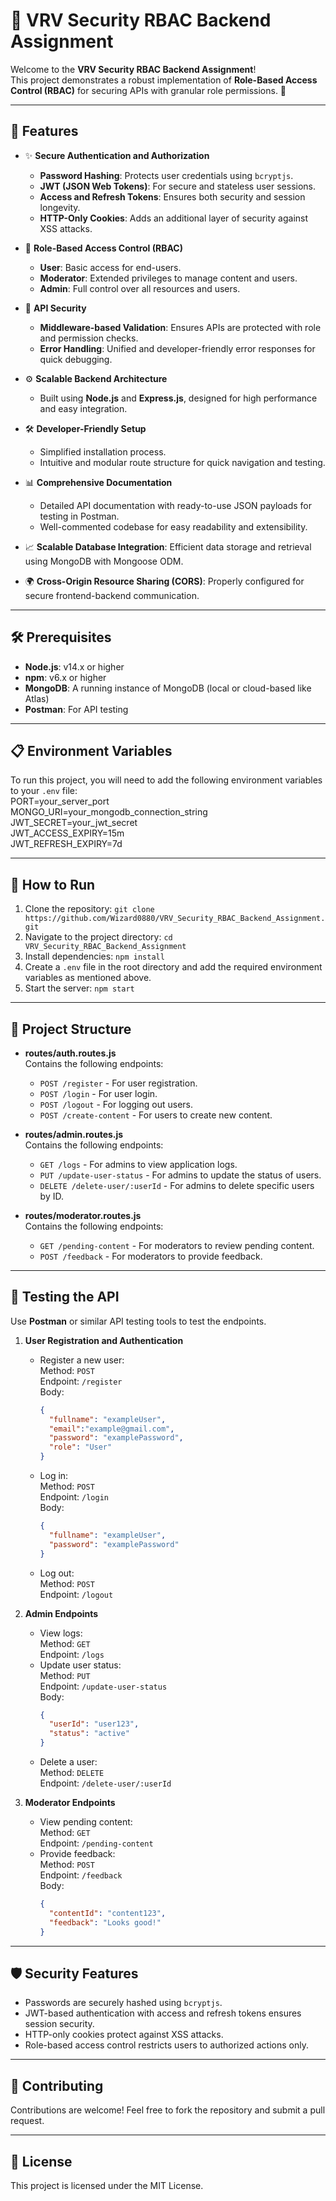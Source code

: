 # 🔐 VRV Security RBAC Backend Assignment  

Welcome to the **VRV Security RBAC Backend Assignment**!  
This project demonstrates a robust implementation of **Role-Based Access Control (RBAC)** for securing APIs with granular role permissions. 🎯  

---

## 🌟 Features  

- ✨ **Secure Authentication and Authorization**  
  - **Password Hashing**: Protects user credentials using `bcryptjs`.  
  - **JWT (JSON Web Tokens)**: For secure and stateless user sessions.  
  - **Access and Refresh Tokens**: Ensures both security and session longevity.  
  - **HTTP-Only Cookies**: Adds an additional layer of security against XSS attacks.  

- 👥 **Role-Based Access Control (RBAC)**  
  - **User**: Basic access for end-users.  
  - **Moderator**: Extended privileges to manage content and users.  
  - **Admin**: Full control over all resources and users.  

- 🔐 **API Security**  
  - **Middleware-based Validation**: Ensures APIs are protected with role and permission checks.  
  - **Error Handling**: Unified and developer-friendly error responses for quick debugging.  

- ⚙️ **Scalable Backend Architecture**  
  - Built using **Node.js** and **Express.js**, designed for high performance and easy integration.  

- 🛠️ **Developer-Friendly Setup**  
  - Simplified installation process.  
  - Intuitive and modular route structure for quick navigation and testing.  

- 📊 **Comprehensive Documentation**  
  - Detailed API documentation with ready-to-use JSON payloads for testing in Postman.  
  - Well-commented codebase for easy readability and extensibility.  

- 📈 **Scalable Database Integration**: Efficient data storage and retrieval using MongoDB with Mongoose ODM.  
- 🌍 **Cross-Origin Resource Sharing (CORS)**: Properly configured for secure frontend-backend communication.  

---

## 🛠 Prerequisites  

- **Node.js**: v14.x or higher  
- **npm**: v6.x or higher  
- **MongoDB**: A running instance of MongoDB (local or cloud-based like Atlas)  
- **Postman**: For API testing  

---

## 📋 Environment Variables  

To run this project, you will need to add the following environment variables to your `.env` file:  
PORT=your_server_port  
MONGO_URI=your_mongodb_connection_string  
JWT_SECRET=your_jwt_secret  
JWT_ACCESS_EXPIRY=15m  
JWT_REFRESH_EXPIRY=7d  

---

## 🚀 How to Run  

1. Clone the repository: `git clone https://github.com/Wizard0880/VRV_Security_RBAC_Backend_Assignment.git`  
2. Navigate to the project directory: `cd VRV_Security_RBAC_Backend_Assignment`  
3. Install dependencies: `npm install`  
4. Create a `.env` file in the root directory and add the required environment variables as mentioned above.  
5. Start the server: `npm start`  

---

## 📂 Project Structure  

- **routes/auth.routes.js**  
  Contains the following endpoints:  
  - `POST /register` - For user registration.  
  - `POST /login` - For user login.  
  - `POST /logout` - For logging out users.  
  - `POST /create-content` - For users to create new content.  

- **routes/admin.routes.js**  
  Contains the following endpoints:  
  - `GET /logs` - For admins to view application logs.  
  - `PUT /update-user-status` - For admins to update the status of users.  
  - `DELETE /delete-user/:userId` - For admins to delete specific users by ID.  

- **routes/moderator.routes.js**  
  Contains the following endpoints:  
  - `GET /pending-content` - For moderators to review pending content.  
  - `POST /feedback` - For moderators to provide feedback.  

---

## 🔎 Testing the API  

Use **Postman** or similar API testing tools to test the endpoints.  

1. **User Registration and Authentication**  
   - Register a new user:  
     Method: `POST`  
     Endpoint: `/register`  
     Body:  
     ```json
     {
       "fullname": "exampleUser",
       "email":"example@gmail.com",
       "password": "examplePassword",
       "role": "User"
     }
     ```  
   - Log in:  
     Method: `POST`  
     Endpoint: `/login`  
     Body:  
     ```json
     {
       "fullname": "exampleUser",
       "password": "examplePassword"
     }
     ```  
   - Log out:  
     Method: `POST`  
     Endpoint: `/logout`  

2. **Admin Endpoints**  
   - View logs:  
     Method: `GET`  
     Endpoint: `/logs`  
   - Update user status:  
     Method: `PUT`  
     Endpoint: `/update-user-status`  
     Body:  
     ```json
     {
       "userId": "user123",
       "status": "active"
     }
     ```  
   - Delete a user:  
     Method: `DELETE`  
     Endpoint: `/delete-user/:userId`  

3. **Moderator Endpoints**  
   - View pending content:  
     Method: `GET`  
     Endpoint: `/pending-content`  
   - Provide feedback:  
     Method: `POST`  
     Endpoint: `/feedback`  
     Body:  
     ```json
     {
       "contentId": "content123",
       "feedback": "Looks good!"
     }
     ```  

---

## 🛡 Security Features  

- Passwords are securely hashed using `bcryptjs`.  
- JWT-based authentication with access and refresh tokens ensures session security.  
- HTTP-only cookies protect against XSS attacks.  
- Role-based access control restricts users to authorized actions only.  

---

## 🤝 Contributing  

Contributions are welcome! Feel free to fork the repository and submit a pull request.  

---

## 📜 License  

This project is licensed under the MIT License.  
